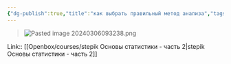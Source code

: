 ```yaml
---
{"dg-publish":true,"title":"как выбрать правильный метод анализа","tags":["quotes"],"date":"2024-03-06T09:32:36+03:00","modified_at":"2024-03-26T09:51:41+03:00","aliases":"как выбрать правильный метод анализа","dg-path":"/quotes/202403060932.md","permalink":"/quotes/202403060932/","dgPassFrontmatter":true}
---
```



> ![Pasted image 20240306093238.png](/openbox/assets/img/Pasted%20image%2020240306093238.png)

Link:: [[Openbox/courses/stepik Основы статистики - часть 2|stepik Основы статистики - часть 2]]
